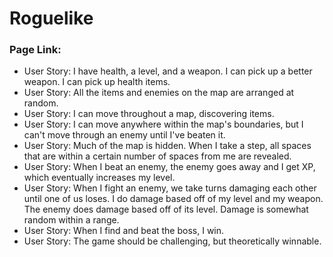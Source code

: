 # Roguelike
<h3>Page Link: </h3>
<ul>
    <li>User Story: I have health, a level, and a weapon. I can pick up a better weapon. I can pick up health items.</li>
    <li>User Story: All the items and enemies on the map are arranged at random.</li>
    <li>User Story: I can move throughout a map, discovering items.</li>
    <li>User Story: I can move anywhere within the map's boundaries, but I can't move through an enemy until I've beaten it.</li>
    <li>User Story: Much of the map is hidden. When I take a step, all spaces that are within a certain number of spaces from me are revealed.</li>
    <li>User Story: When I beat an enemy, the enemy goes away and I get XP, which eventually increases my level.</li>
    <li>User Story: When I fight an enemy, we take turns damaging each other until one of us loses. I do damage based off of my level and my weapon. The enemy does damage based off of its level. Damage is somewhat random within a range.</li>
    <li>User Story: When I find and beat the boss, I win.</li>
    <li>User Story: The game should be challenging, but theoretically winnable.</li>
</ul>
